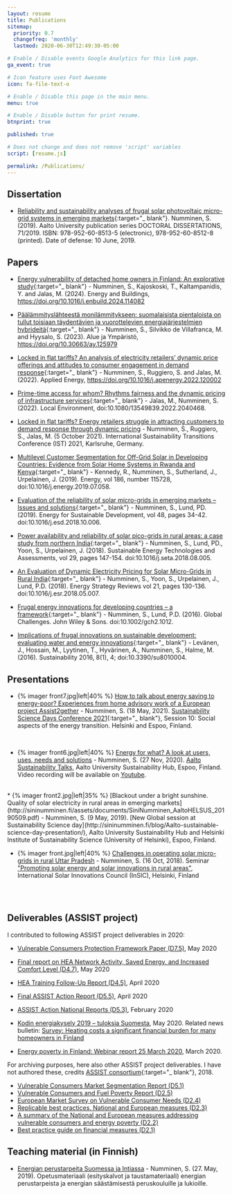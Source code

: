 ```yaml
---
layout: resume
title: Publications
sitemap:
  priority: 0.7
  changefreq: 'monthly'
  lastmod: 2020-06-30T12:49:30-05:00

# Enable / Disable events Google Analytics for this link page.
ga_event: true

# Icon feature uses Font Awesome
icon: fa-file-text-o

# Enable / Disable this page in the main menu.
menu: true

# Enable / Disable button for print resume.
btnprint: true

published: true

# Does not change and does not remove 'script' variables
script: [resume.js]

permalink: /Publications/
---
```


## Dissertation

* [Reliability and sustainability analyses of frugal solar photovoltaic micro-grid systems in emerging markets]( https://aaltodoc.aalto.fi/handle/123456789/37842){:target="_ blank"}. Numminen, S. (2019). Aalto University publication series DOCTORAL DISSERTATIONS, 71/2019. ISBN: 978-952-60-8513-5 (electronic), 978-952-60-8512-8 (printed). Date of defense: 10 June, 2019.

## Papers


* [Energy vulnerability of detached home owners in Finland: An explorative study](https://doi.org/10.1016/j.enbuild.2024.114082){:target="_ blank"} - Numminen, S., Kajoskoski, T., Kaltampanidis, Y. and Jalas, M. (2024). Energy and Buildings, https://doi.org/10.1016/j.enbuild.2024.114082

* [Päälämmityslähteestä monilämmitykseen: suomalaisista pientaloista on tullut toisiaan täydentävien ja vuorottelevien energiajärjestelmien hybrideitä](https://doi.org/10.30663/ay.125979){:target="_ blank"} - Numminen, S., Silvikko de Villafranca, M. and Hyysalo, S. (2023). Alue ja Ympäristö, https://doi.org/10.30663/ay.125979

* [Locked in flat tariffs? An analysis of electricity retailers’ dynamic price offerings and attitudes to consumer engagement in demand response](https://doi.org/10.1016/j.apenergy.2022.120002){:target="_ blank"} - Numminen, S., Ruggiero, S. and Jalas, M. (2022). Applied Energy, https://doi.org/10.1016/j.apenergy.2022.120002

* [Prime-time access for whom? Rhythms fairness and the dynamic pricing of infrastructure services](https://www.tandfonline.com/doi/full/10.1080/13549839.2022.2040468){:target="_ blank"} - Jalas, M., Numminen, S. (2022). Local Environment, doi:10.1080/13549839.2022.2040468.

* <u>Locked in flat tariffs? Energy retailers struggle in attracting customers to demand response through dynamic pricing</u> - Numminen, S., Ruggiero, S., Jalas, M. (5 October 2021). International Sustainability Transitions Conference (IST) 2021, Karlsruhe, Germany.

* [Multilevel Customer Segmentation for Off-Grid Solar in Developing Countries: Evidence from Solar Home Systems in Rwanda and Kenya](http://www.sciencedirect.com/science/article/pii/S0360544219313854){:target="_ blank"} - Kennedy, R., Numminen, S., Sutherland, J., Urpelainen, J. (2019). Energy, vol 186, number 115728, doi:10.1016/j.energy.2019.07.058.

* [Evaluation of the reliability of solar micro-grids in emerging markets – Issues and solutions](https://www.sciencedirect.com/science/article/pii/S0973082618311797?dgcid=author){:target="_ blank"} - Numminen, S., Lund, PD. (2019). Energy for Sustainable Development, vol 48, pages 34-42. doi:10.1016/j.esd.2018.10.006.

* [Power availability and reliability of solar pico-grids in rural areas: a case study from northern India](https://www.sciencedirect.com/science/article/pii/S221313881730632X){:target="_ blank"} - Numminen, S., Lund, PD., Yoon, S., Urpelainen, J. (2018). Sustainable Energy Technologies and Assessments, vol 29, pages 147-154. doi:10.1016/j.seta.2018.08.005.

* [An Evaluation of Dynamic Electricity Pricing for Solar Micro-Grids in Rural India](https://www.sciencedirect.com/science/article/pii/S2211467X18300506){:target="_ blank"} - Numminen, S., Yoon, S., Urpelainen, J., Lund, P.D. (2018). Energy Strategy Reviews vol 21, pages 130-136. doi:10.1016/j.esr.2018.05.007.

* [Frugal energy innovations for developing countries – a framework](http://onlinelibrary.wiley.com/doi/10.1002/gch2.1012/full){:target="_ blank"} - Numminen, S., Lund, P.D. (2016). Global Challenges. John Wiley & Sons. doi:10.1002/gch2.1012.

* [Implications of frugal innovations on sustainable development: evaluating water and energy innovations](http://www.mdpi.com/2071-1050/8/1/4){:target="_ blank"} - Levänen, J., Hossain, M., Lyytinen, T., Hyvärinen, A., Numminen, S., Halme, M. (2016). Sustainability 2016, 8(1), 4; doi:10.3390/su8010004.

## Presentations

* {% imager front7.jpg|left|40% %} [How to talk about energy saving to energy-poor? Experiences from home advisory work of a European project Assist2gether](http://sininumminen.fi/assets/documents/SiniNumminen_ASSIST_How_to_talk_about_energy20210518.pdf) - Numminen, S. (18 May, 2021).  [Sustainability Science Days Conference 2021](https://www2.helsinki.fi/en/conferences/sustainability-science-days-conference-2021){:target="_ blank"}, Ses­sion 10: So­cial as­pects of the en­ergy trans­ition. Helsinki and Espoo, Finland.

<div style="clear:both;"></div>
<br>
<div style="clear:both;"></div>

* {% imager front6.jpg|left|40% %} [Energy for what? A look at users, uses, needs and solutions](http://sininumminen.fi/assets/documents/SiniNumminen_AaltoSustainabilityTalks20201127.pdf) - Numminen, S. (27 Nov, 2020).  [Aalto Sustainability Talks](http://sininumminen.fi/blog/Aalto-Sustainability-Talks-2020-presentation/), Aalto University Sustainability Hub, Espoo, Finland. Video recording will be available on [Youtube](https://www.youtube.com/channel/UCLIDbYJCT0oxtd2Esk0-OoQ).

<div style="clear:both;"></div>
<br>
<div style="clear:both;"></div>
* {% imager front2.jpg|left|35% %}
[Blackout under a bright sunshine. Quality of solar electricity in rural areas in emerging markets](http://sininumminen.fi/assets/documents/SiniNumminen_AaltoHELSUS_20190509.pdf) - Numminen, S. (9 May, 2019). [New Global session at Sustainability Science day](http://sininumminen.fi/blog/Aalto-sustainable-science-day-presentation/), Aalto University Sustainability Hub and Helsinki Institute of Sustainability Science (University of Helsinki), Espoo, Finland.

<div style="clear:both;"></div>
<div style="clear:both;"></div>

* {% imager front.jpg|left|40% %} [Challenges in operating solar micro-grids in rural Uttar Pradesh](http://sininumminen.fi/assets/documents/Microgrids_reliability_SN.pdf) - Numminen, S. (16 Oct, 2018). Seminar ["Promoting solar energy and solar innovations in rural areas"](http://sininumminen.fi/blog/InSIC-seminar-presentation/), International Solar Innovations Council (InSIC), Helsinki, Finland
<br>
<br>
<div style="clear:both;"></div>

## <a name="publications_ASSIST"></a>Deliverables (ASSIST project)

I contributed to following ASSIST project deliverables in 2020:

* [Vulnerable Consumers Protection Framework Paper (D7.5)](http://sininumminen.fi/assets/documents/ASSIST/ASSIST2020_D75_policy_paper_vulnerable_consumers_protection_framework.pdf), May 2020

* [Final report on HEA Network Activity, Saved Energy, and Increased Comfort Level (D4.7)](http://sininumminen.fi/assets/documents/ASSIST/ASSIST2020_D47_report_hea_network_activity_saved_energy_and_increased_comfort_level.pdf), May 2020

* [HEA Training Follow-Up Report (D4.5)](http://sininumminen.fi/assets/documents/ASSIST/ASSIST2020_D45_report_hea_training.pdf), April 2020

* [Final ASSIST Action Report (D5.5)](http://sininumminen.fi/assets/documents/ASSIST/ASSIST2020_D55_report_final_assist_actions.pdf), April 2020

* [ASSIST Action National Reports (D5.3)](http://sininumminen.fi/assets/documents/ASSIST/ASSIST2020_D53_report_national_assist_actions.pdf), February 2020

* [Kodin energiakysely 2019 – tuloksia Suomesta](http://sininumminen.fi/assets/documents/ASSIST/ASSIST2020_Finland_report_energypoverty_survey_FIN.pdf), May 2020. Related news bulletin: [Survey: Heating costs a significant financial burden for many homeowners in Finland](http://sininumminen.fi/assets/documents/ASSIST/ASSIST2020_Finland_bulletin_energypoverty_survey20200529.pdf)

* [Energy poverty in Finland: Webinar report 25 March 2020](http://sininumminen.fi/assets/documents/ASSIST/ASSIST2020_Finland_report_energypoverty_webinar20200325.pdf), March 2020.

For archiving purposes, here also other ASSIST project deliverables. I have not authored these, credits [ASSIST consortium](https://cordis.europa.eu/project/id/754051){:target="_ blank"}, 2018.
* [Vulnerable Consumers Market Segmentation Report (D5.1)](http://sininumminen.fi/assets/documents/ASSIST/ASSIST2018_D51_report_vulnerable_consumers_market_segmentation.pdf)
* [Vulnerable Consumers and Fuel Poverty Report (D2.5)](http://sininumminen.fi/assets/documents/ASSIST/ASSIST2018_D25_report_vulnerable_consumers_and_fuel_poverty.pdf)
* [European Market Survey on Vulnerable Consumer Needs (D2.4)](http://sininumminen.fi/assets/documents/ASSIST/ASSIST2018_D24_report_european_market_survey_on_vulnerable_consumer_needs.pdf)
* [Replicable best practices. National and European measures (D2.3)](http://sininumminen.fi/assets/documents/ASSIST/ASSIST2018_D23_report_replicable_best_practice_national_and_european_measures.pdf)
* [A summary of the National and European measures addressing vulnerable consumers and energy poverty (D2.2)](http://sininumminen.fi/assets/documents/ASSIST/ASSIST2018_D22_report_national_and_european_measures_addressing_vulnerable_consumers_and_energy_poverty.pdf)
* [Best practice guide on financial measures (D2.1)](http://sininumminen.fi/assets/documents/ASSIST/ASSIST2018_D21_report_best_practice_guide_on_financial_measures.pdf)

## Teaching material (in Finnish)
* [Energian perustarpeita Suomessa ja Intiassa](http://sininumminen.fi/opettajalle_energian_perustarpeita_Suomessa_ja_Intiassa/) - Numminen, S. (27. May, 2019). Opetusmateriaali (esityskalvot ja taustamateriaali) energian perustarpeista ja energian säästämisestä peruskouluille ja lukioille.
